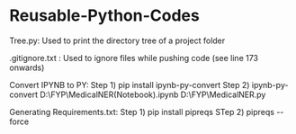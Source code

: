 # Reusable-Python-Codes

Tree.py: Used to print the directory tree of a project folder 

.gitignore.txt : Used to ignore files while pushing code (see line 173 onwards)

Convert IPYNB to PY: 
Step 1) pip install ipynb-py-convert
Step 2) ipynb-py-convert D:\FYP\MedicalNER(Notebook).ipynb D:\FYP\MedicalNER.py

Generating Requirements.txt:
Step 1) pip install pipreqs
STep 2) pipreqs --force
